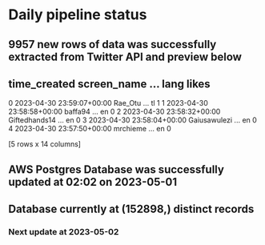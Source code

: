 # Daily pipeline status
## 9957 new rows of data was successfully extracted from Twitter API and preview below
##                time_created    screen_name  ... lang likes
0 2023-04-30 23:59:07+00:00        Rae_Otu  ...   tl     1
1 2023-04-30 23:58:58+00:00        baffa94  ...   en     0
2 2023-04-30 23:58:32+00:00  Giftedhands14  ...   en     0
3 2023-04-30 23:58:04+00:00   Gaiusawulezi  ...   en     0
4 2023-04-30 23:57:50+00:00       mrchieme  ...   en     0

[5 rows x 14 columns]
## AWS Postgres Database was successfully updated at  02:02 on 2023-05-01
## Database currently at (152898,) distinct records
### Next update at 2023-05-02
